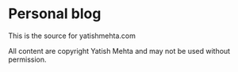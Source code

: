 # Personal blog

This is the source for yatishmehta.com

All content are copyright Yatish Mehta and may not be used without permission.